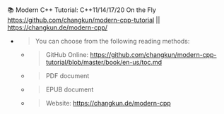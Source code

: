 
:books: Modern C++ Tutorial: C++11/14/17/20 On the Fly https://github.com/changkun/modern-cpp-tutorial || https://changkun.de/modern-cpp/
- > You can choose from the following reading methods:
  * > GitHub Online: https://github.com/changkun/modern-cpp-tutorial/blob/master/book/en-us/toc.md
  * > PDF document
  * > EPUB document
  * > Website: https://changkun.de/modern-cpp
